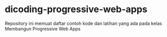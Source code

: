 # dicoding-progressive-web-apps
Repository ini memuat daftar contoh kode dan latihan yang ada pada kelas Membangun Progressive Web Apps
